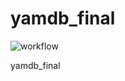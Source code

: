 # yamdb_final

![workflow](https://github.com/s-palagin/yamdb_final/actions/workflows/yamdb_workflow.yml/badge.svg)

yamdb_final
